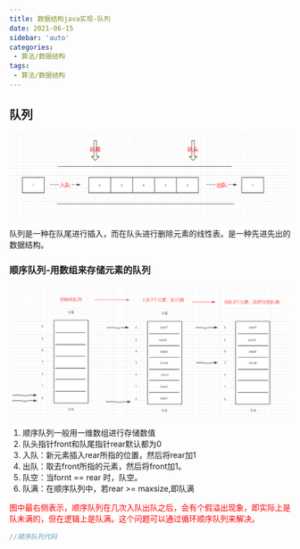```yaml
---
title: 数据结构java实现-队列
date: 2021-06-15
sidebar: 'auto'
categories: 
 - 算法/数据结构
tags:
 - 算法/数据结构
---
```


## 队列

![20210615173102.png](../blog_img/20210615173102.png)

队列是一种在队尾进行插入，而在队头进行删除元素的线性表。是一种先进先出的数据结构。

### 顺序队列-用数组来存储元素的队列

![20210708115137.png](../blog_img/20210708115137.png)


1. 顺序队列一般用一维数组进行存储数值
2. 队头指针front和队尾指针rear默认都为0
3. 入队：新元素插入rear所指的位置，然后将rear加1
4. 出队：取去front所指的元素，然后将front加1。
5. 队空：当fornt == rear 时，队空。
6. 队满：在顺序队列中，若rear >= maxsize,即队满

<span style="color: red;">图中最右侧表示，顺序队列在几次入队出队之后，会有个假溢出现象，即实际上是队未满的，但在逻辑上是队满。这个问题可以通过循环顺序队列来解决。</span>

```java
//顺序队列代码





```

